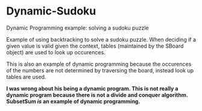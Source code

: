 # Dynamic-Sudoku
Dynamic Programming example: solving a sudoku puzzle

Example of using backtracking to solve a sudoku puzzle.
When deciding if a given value is valid given the context, tables (maintained by the SBoard object) are used to look up occurences.

This is also an example of dynamic programming because the occurences of the numbers are not determined by traversing the board, instead look up tables are used.

<strong>I was wrong about his being a dynamic program. This is not really a dynamic program because there is not a divide and conquer algorithm. SubsetSum <em>is</em> an example of dynamic programming.</strong>

